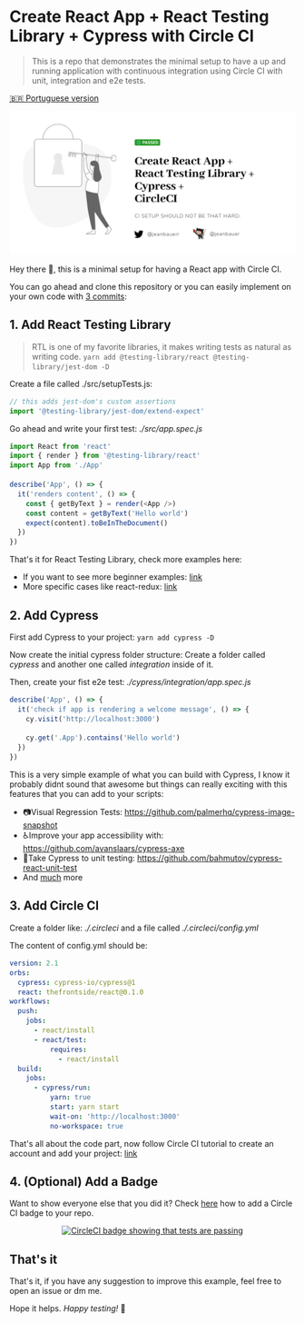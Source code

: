 # Create React App + React Testing Library + Cypress with Circle CI
> This is a repo that demonstrates the minimal setup to have a up and running application with continuous integration using Circle CI with unit, integration and e2e tests.

[🇧🇷 Portuguese version](./README-ptbr.md)

<p align="center">
  <img alt="Should not be that hard to setup a continuous integration project with Create React App, React Testing Library , Cypress with Circle CI" src="./cover.png">
</p>

Hey there 👋, this is a minimal setup for having a React app with Circle CI.

You can go ahead and clone this repository or you can easily implement on your own code with [3 commits](https://github.com/jeanbauer/cra-rtl-cypress-circleci/commits/master):




## 1. Add React Testing Library
> RTL is one of my favorite libraries, it makes writing tests as natural as writing code.
`yarn add @testing-library/react @testing-library/jest-dom -D`

Create a file called ./src/setupTests.js:
```js
// this adds jest-dom's custom assertions
import '@testing-library/jest-dom/extend-expect'
```

Go ahead and write your first test: _./src/app.spec.js_
```js
import React from 'react'
import { render } from '@testing-library/react'
import App from './App'

describe('App', () => {
  it('renders content', () => {
    const { getByText } = render(<App />)
    const content = getByText('Hello world')
    expect(content).toBeInTheDocument()
  })
})
```

That's it for React Testing Library, check more examples here:
- If you want to see more beginner examples: [link](https://testing-library.com/docs/react-testing-library/example-intro)
- More specific cases like react-redux: [link](https://github.com/kentcdodds/react-testing-library-examples/tree/master/src/__tests__)


## 2. Add Cypress
First add Cypress to your project: `yarn add cypress -D`

Now create the initial cypress folder structure:
Create a folder called _cypress_ and another one called _integration_ inside of it.

Then, create your fist e2e test: _./cypress/integration/app.spec.js_
```javascript
describe('App', () => {
  it('check if app is rendering a welcome message', () => {
    cy.visit('http://localhost:3000')

    cy.get('.App').contains('Hello world')
  })
})
```

This is a very simple example of what you can build with Cypress, I know it probably didnt sound that awesome but things can really exciting with this features that you can add to your scripts:
- 📷Visual Regression Tests: https://github.com/palmerhq/cypress-image-snapshot
- ♿Improve your app accessibility with: https://github.com/avanslaars/cypress-axe
- 🤯Take Cypress to unit testing: https://github.com/bahmutov/cypress-react-unit-test
- And [much](https://docs.cypress.io/plugins/index.html) more

## 3. Add Circle CI
Create a folder like: _./.circleci_ and a file called _./.circleci/config.yml_

The content of config.yml should be:
```yml
version: 2.1
orbs:
  cypress: cypress-io/cypress@1
  react: thefrontside/react@0.1.0
workflows:
  push:
    jobs:
      - react/install
      - react/test:
          requires:
            - react/install
  build:
    jobs:
      - cypress/run:
          yarn: true
          start: yarn start
          wait-on: 'http://localhost:3000'
          no-workspace: true
```

That's all about the code part, now follow Circle CI tutorial to create an account and add your project: [link](https://circleci.com/docs/2.0/project-build/)

## 4. (Optional) Add a Badge

Want to show everyone else that you did it? Check [here](https://circleci.com/docs/2.0/status-badges/#steps) how to add a Circle CI badge to your repo.

<p align="center">
  <a href="https://circleci.com/gh/jeanbauer/cra-rtl-cypress-circleci/tree/master" title="CircleCI badge showing that tests are passing">
    <img alt="CircleCI badge showing that tests are passing" src="https://circleci.com/gh/jeanbauer/cra-rtl-cypress-circleci/tree/master.svg?style=svg">
  </a>
</p>

## That's it

That's it, if you have any suggestion to improve this example, feel free to open an issue or dm me.

Hope it helps. _Happy testing!_ 👋
